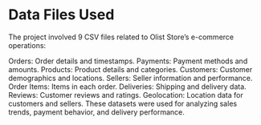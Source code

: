# Data Files Used
The project involved 9 CSV files related to Olist Store’s e-commerce operations:

Orders: Order details and timestamps.
Payments: Payment methods and amounts.
Products: Product details and categories.
Customers: Customer demographics and locations.
Sellers: Seller information and performance.
Order Items: Items in each order.
Deliveries: Shipping and delivery data.
Reviews: Customer reviews and ratings.
Geolocation: Location data for customers and sellers.
These datasets were used for analyzing sales trends, payment behavior, and delivery performance.
